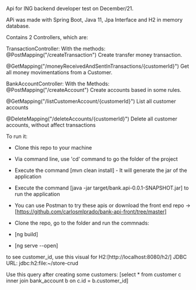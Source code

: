 Api for ING backend developer test on December/21.

APi was made with Spring Boot, Java 11, Jpa Interface and H2 in memory database.

Contains 2 Controllers, which are:

TransactionController: With the methods:
@PostMapping("/createTransaction")
Create transfer money transaction.

@GetMapping("/moneyReceivedAndSentInTransactions/{customerId}")
Get all money movimentations from a Customer.


BankAccountController: With the Methods:
@PostMapping("/createAccount")
Create accounts based in some rules.

@GetMapping("/listCustomerAccount/{customerId}")
List all customer accounts

@DeleteMapping("/deleteAccounts/{customerId}")
Delete all customer accounts, without affect transactions

To run it:
- Clone this repo to your machine
- Via command line, use 'cd' command to go the folder of the project
- Execute the command [mvn clean install] - It will generate the jar of the application 
- Execute the command [java -jar target/bank.api-0.0.1-SNAPSHOT.jar] to run the application

- You can use Postman to try these apis or download the front end repo -> [https://github.com/carlosmlprado/bank-api-front/tree/master]
- Clone the repo, go to the folder and run the commnads:
- [ng build]
- [ng serve --open]

to see customer_id, use this visual for H2:[http://localhost:8080/h2/]
JDBC URL: jdbc:h2:file:~/store-crud

Use this query after creating some customers:
[select * from customer c
inner join bank_account b on c.id = b.customer_id]